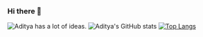 ### Hi there 👋

![Aditya has a lot of ideas.](https://res.cloudinary.com/nitk/image/upload/c_scale,h_785,w_1450/v1620844223/Screenshot_2021-05-12_at_11.51.44_PM_fh3u0l.png)
![Aditya's GitHub stats](https://github-readme-stats.vercel.app/api?username=adityaofficial10&show_icons=true&theme=radical)
[![Top Langs](https://github-readme-stats.vercel.app/api/top-langs/?username=adityaofficial10&hide=html,css&langs_count=8&theme=radical)](https://github.com/anuraghazra/github-readme-stats)


